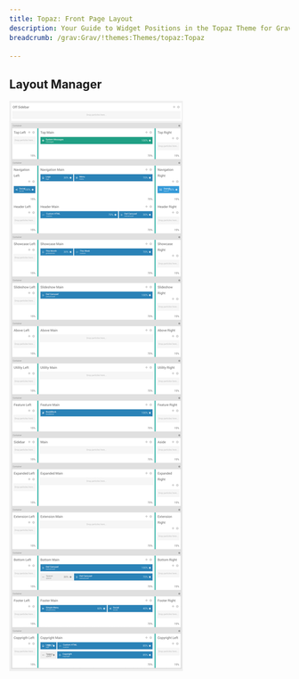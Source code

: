 ```yaml
---
title: Topaz: Front Page Layout
description: Your Guide to Widget Positions in the Topaz Theme for Grav
breadcrumb: /grav:Grav/!themes:Themes/topaz:Topaz

---
```


## Layout Manager

![positions](assets/outline_home.png)